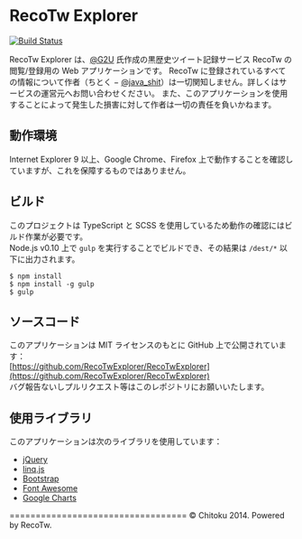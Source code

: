 RecoTw Explorer
===============

[![Build Status](https://travis-ci.org/RecoTwExplorer/RecoTwExplorer.svg?branch=master)](https://travis-ci.org/RecoTwExplorer/RecoTwExplorer)

RecoTw Explorer は、[@G2U](https://twitter.com/G2U) 氏作成の黒歴史ツイート記録サービス RecoTw の閲覧/登録用の Web アプリケーションです。 RecoTw に登録されているすべての情報について作者（ちとく − [@java_shit](https://twitter.com/java_shit)）は一切関知しません。詳しくはサービスの運営元へお問い合わせください。 また、このアプリケーションを使用することによって発生した損害に対して作者は一切の責任を負いかねます。

## 動作環境

Internet Explorer 9 以上、Google Chrome、Firefox 上で動作することを確認していますが、これを保障するものではありません。

## ビルド

このプロジェクトは TypeScript と SCSS を使用しているため動作の確認にはビルド作業が必要です。  
Node.js v0.10 上で `gulp` を実行することでビルドでき、その結果は `/dest/*` 以下に出力されます。

```
$ npm install
$ npm install -g gulp
$ gulp
```

## ソースコード

このアプリケーションは MIT ライセンスのもとに GitHub 上で公開されています：  
[https://github.com/RecoTwExplorer/RecoTwExplorer](https://github.com/RecoTwExplorer/RecoTwExplorer)  
バグ報告ないしプルリクエスト等はこのレポジトリにお願いいたします。

## 使用ライブラリ

このアプリケーションは次のライブラリを使用しています：
- [jQuery](http://jquery.com/)
- [linq.js](http://linqjs.codeplex.com/)
- [Bootstrap](http://getbootstrap.com/)
- [Font Awesome](http://fortawesome.github.io/Font-Awesome/)
- [Google Charts](https://developers.google.com/chart/)

==================================
© Chitoku 2014. Powered by RecoTw.
